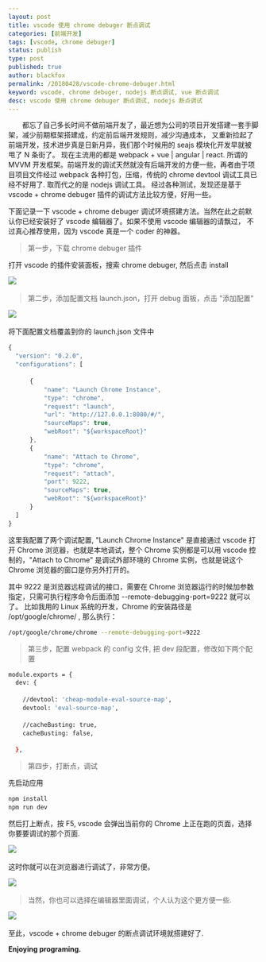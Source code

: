 ```yaml
---
layout: post
title: vscode 使用 chrome debuger 断点调试
categories: [前端开发]
tags: [vscode, chrome debuger]
status: publish
type: post
published: true
author: blackfox
permalink: /20180428/vscode-chrome-debuger.html
keyword: vscode, chrome debuger, nodejs 断点调试, vue 断点调试
desc: vscode 使用 chrome debuger 断点调试, nodejs 断点调试 
---
```


&emsp;&emsp;都忘了自己多长时间不做前端开发了，最近想为公司的项目开发搭建一套手脚架，减少前期框架搭建成，约定前后端开发规则，减少沟通成本，
又重新捡起了前端开发，技术进步真是日新月异，我们那个时候用的 seajs 模块化开发早就被甩了 N 条街了。
现在主流用的都是 webpack + vue | angular | react. 所谓的 MVVM 开发框架。前端开发的调试天然就没有后端开发的方便一些，再者由于项目项目文件经过
webpack 各种打包，压缩，传统的 chrome devtool 调试工具已经不好用了. 取而代之的是 nodejs 调试工具。
经过各种测试，发现还是基于 vscode + chrome debuger 插件的调试方法比较方便，好用一些。

下面记录一下 vscode + chrome debuger 调试环境搭建方法。当然在此之前默认你已经安装好了 vscode 编辑器了。如果不使用 vscode 编辑器的请飘过，
不过真心推荐使用，因为 vscode 真是一个 coder 的神器。

> 第一步，下载 chrome debuger 插件 

打开 vscode 的插件安装面板，搜索 chrome debuger, 然后点击 install

<img class="img-view" data-src="/images/2018/04/vscode-debug-01.png" src="/images/1px.png" />


> 第二步，添加配置文档 launch.json，打开 debug 面板，点击 "添加配置"

<img class="img-view" data-src="/images/2018/04/vscode-debug-002.png" src="/images/1px.png" />

将下面配置文档覆盖到你的 launch.json 文件中

```javascript
{
  "version": "0.2.0",
  "configurations": [
      
      {
          "name": "Launch Chrome Instance",
          "type": "chrome",
          "request": "launch",
          "url": "http://127.0.0.1:8080/#/",
          "sourceMaps": true,
          "webRoot": "${workspaceRoot}"
      },
      {
          "name": "Attach to Chrome",
          "type": "chrome",
          "request": "attach",
          "port": 9222,
          "sourceMaps": true,
          "webRoot": "${workspaceRoot}"
      }
  ]
}
```

这里我配置了两个调试配置, "Launch Chrome Instance" 是直接通过 vscode 打开 Chrome 浏览器，也就是本地调试，整个 Chrome 实例都是可以用 vscode 
控制的，"Attach to Chrome" 是调试外部环境的 Chrome 实例，也就是说这个 Chrome 浏览器的窗口是你另外打开的。

其中 9222 是浏览器远程调试的接口，需要在 Chrome 浏览器运行的时候加参数指定，只需可执行程序命令后面添加 --remote-debugging-port=9222 就可以了。
比如我用的 Linux 系统的开发，Chrome 的安装路径是 /opt/google/chrome/ , 那么执行：

```bash
/opt/google/chrome/chrome --remote-debugging-port=9222 
```

> 第三步，配置 webpack 的 config 文件, 把 dev 段配置，修改如下两个配置

```bash
module.exports = {
  dev: {

    //devtool: 'cheap-module-eval-source-map',
    devtool: 'eval-source-map',

    //cacheBusting: true,
    cacheBusting: false,

  },
```

> 第四步，打断点，调试

先启动应用 

```bash
npm install
npm run dev
```

然后打上断点，按 F5, vscode 会弹出当前你的 Chrome 上正在跑的页面，选择你要要调试的那个页面.

<img class="img-view" data-src="/images/2018/04/vscode-debug-02.png" src="/images/1px.png" />

这时你就可以在浏览器进行调试了，非常方便。

<img class="img-view" data-src="/images/2018/04/vscode-debug-03.png" src="/images/1px.png" />

> 当然，你也可以选择在编辑器里面调试，个人认为这个更方便一些.

<img class="img-view" data-src="/images/2018/04/vscode-debug-04.png" src="/images/1px.png" />

至此，vscode + chrome debuger 的断点调试环境就搭建好了.

__Enjoying programing.__ 
